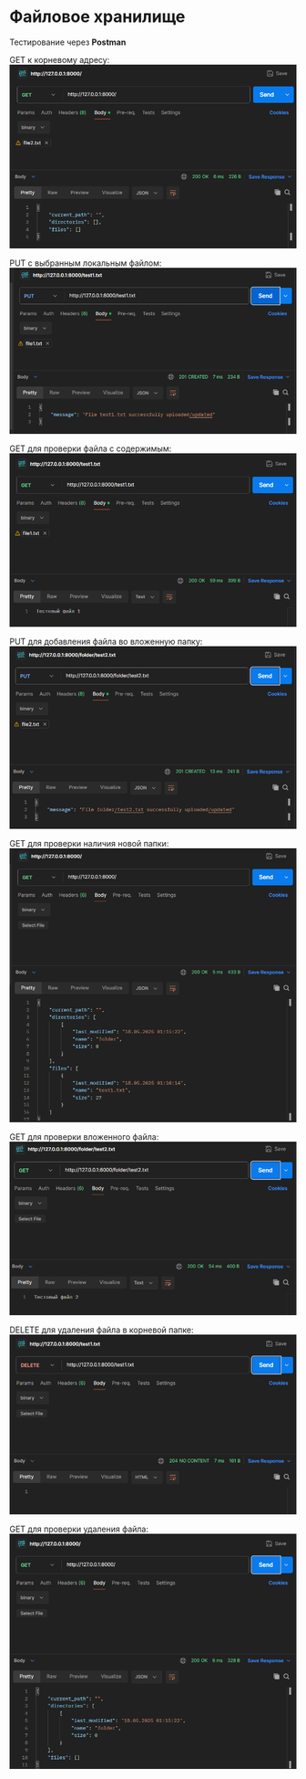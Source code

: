 # Файловое хранилище

Тестирование через **Postman**

GET к корневому адресу:
![alt text](img/scr1.png)

PUT с выбранным локальным файлом:
![alt text](img/scr2.png)

GET для проверки файла с содержимым:
![alt text](img/scr3.png)

PUT для добавления файла во вложенную папку:
![alt text](img/scr9.png)

GET для проверки наличия новой папки:
![alt text](img/scr5.png)

GET для проверки вложенного файла:
![alt text](img/scr6.png)

DELETE для удаления файла в корневой папке:
![alt text](img/scr7.png)

GET для проверки удаления файла:
![alt text](img/scr8.png)

